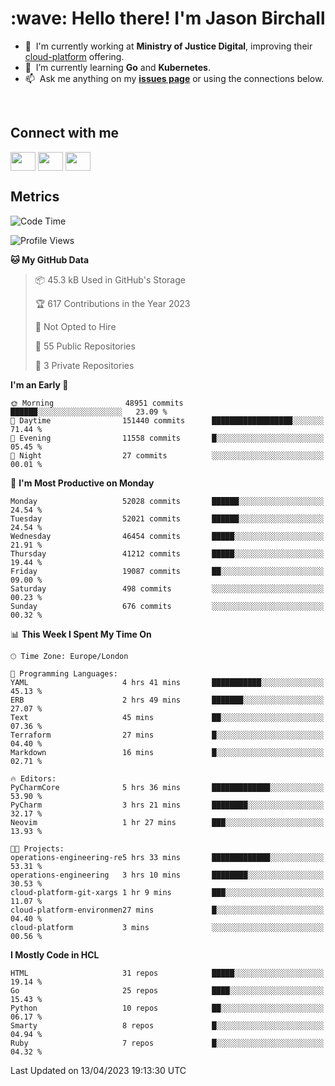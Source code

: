 <h1 align="left" id="jason-title">:wave: Hello there! I'm Jason Birchall</h1>

- :office: &nbsp;I'm currently working at **Ministry of Justice Digital**, improving their [cloud-platform](https://github.com/ministryofjustice/cloud-platform) offering.
- :seedling: &nbsp;I’m currently learning **Go** and **Kubernetes**.
- :mailbox: &nbsp;Ask me anything on my **[issues page]** or using the connections below.


<br>

<h2>Connect with me</h2>
<p>
<a href="https://twitter.com/jsonBirchall" target="blank"><img align="center" src="https://cdn.jsdelivr.net/npm/simple-icons@3.0.1/icons/twitter.svg" alt="" height="30" width="40" /></a>
<a href="https://keybase.io/json0" target="blank"><img align="center" src="https://cdn.jsdelivr.net/npm/simple-icons@3.0.1/icons/keybase.svg" alt="" height="30" width="40" /></a>
<a href="https://www.reddit.com/user/kakorate" target="blank"><img align="center" src="https://cdn.jsdelivr.net/npm/simple-icons@3.0.1/icons/reddit.svg" alt="" height="30" width="40" /></a>
</p>

<h2>Metrics</h2>

<!--START_SECTION:waka-->
![Code Time](http://img.shields.io/badge/Code%20Time-995%20hrs%201%20min-blue)

![Profile Views](http://img.shields.io/badge/Profile%20Views-3-blue)

**🐱 My GitHub Data** 

> 📦 45.3 kB Used in GitHub's Storage 
 > 
> 🏆 617 Contributions in the Year 2023
 > 
> 🚫 Not Opted to Hire
 > 
> 📜 55 Public Repositories 
 > 
> 🔑 3 Private Repositories 
 > 
**I'm an Early 🐤** 

```text
🌞 Morning                48951 commits       ██████░░░░░░░░░░░░░░░░░░░   23.09 % 
🌆 Daytime                151440 commits      ██████████████████░░░░░░░   71.44 % 
🌃 Evening                11558 commits       █░░░░░░░░░░░░░░░░░░░░░░░░   05.45 % 
🌙 Night                  27 commits          ░░░░░░░░░░░░░░░░░░░░░░░░░   00.01 % 
```
📅 **I'm Most Productive on Monday** 

```text
Monday                   52028 commits       ██████░░░░░░░░░░░░░░░░░░░   24.54 % 
Tuesday                  52021 commits       ██████░░░░░░░░░░░░░░░░░░░   24.54 % 
Wednesday                46454 commits       █████░░░░░░░░░░░░░░░░░░░░   21.91 % 
Thursday                 41212 commits       █████░░░░░░░░░░░░░░░░░░░░   19.44 % 
Friday                   19087 commits       ██░░░░░░░░░░░░░░░░░░░░░░░   09.00 % 
Saturday                 498 commits         ░░░░░░░░░░░░░░░░░░░░░░░░░   00.23 % 
Sunday                   676 commits         ░░░░░░░░░░░░░░░░░░░░░░░░░   00.32 % 
```


📊 **This Week I Spent My Time On** 

```text
🕑︎ Time Zone: Europe/London

💬 Programming Languages: 
YAML                     4 hrs 41 mins       ███████████░░░░░░░░░░░░░░   45.13 % 
ERB                      2 hrs 49 mins       ███████░░░░░░░░░░░░░░░░░░   27.07 % 
Text                     45 mins             ██░░░░░░░░░░░░░░░░░░░░░░░   07.36 % 
Terraform                27 mins             █░░░░░░░░░░░░░░░░░░░░░░░░   04.40 % 
Markdown                 16 mins             █░░░░░░░░░░░░░░░░░░░░░░░░   02.71 % 

🔥 Editors: 
PyCharmCore              5 hrs 36 mins       █████████████░░░░░░░░░░░░   53.90 % 
PyCharm                  3 hrs 21 mins       ████████░░░░░░░░░░░░░░░░░   32.17 % 
Neovim                   1 hr 27 mins        ███░░░░░░░░░░░░░░░░░░░░░░   13.93 % 

🐱‍💻 Projects: 
operations-engineering-re5 hrs 33 mins       █████████████░░░░░░░░░░░░   53.31 % 
operations-engineering   3 hrs 10 mins       ████████░░░░░░░░░░░░░░░░░   30.53 % 
cloud-platform-git-xargs 1 hr 9 mins         ███░░░░░░░░░░░░░░░░░░░░░░   11.07 % 
cloud-platform-environmen27 mins             █░░░░░░░░░░░░░░░░░░░░░░░░   04.40 % 
cloud-platform           3 mins              ░░░░░░░░░░░░░░░░░░░░░░░░░   00.56 % 
```

**I Mostly Code in HCL** 

```text
HTML                     31 repos            █████░░░░░░░░░░░░░░░░░░░░   19.14 % 
Go                       25 repos            ████░░░░░░░░░░░░░░░░░░░░░   15.43 % 
Python                   10 repos            ██░░░░░░░░░░░░░░░░░░░░░░░   06.17 % 
Smarty                   8 repos             █░░░░░░░░░░░░░░░░░░░░░░░░   04.94 % 
Ruby                     7 repos             █░░░░░░░░░░░░░░░░░░░░░░░░   04.32 % 
```




 Last Updated on 13/04/2023 19:13:30 UTC
<!--END_SECTION:waka-->

<!-- links -->

[issues page]: https://github.com/jasonBirchall/jasonBirchall/issues "jasonBirchall/issues"
